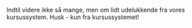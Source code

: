 Indtil videre ikke så mange, men om lidt udelukkende fra vores
kursussystem.
Husk - kun fra kursussystemet!
